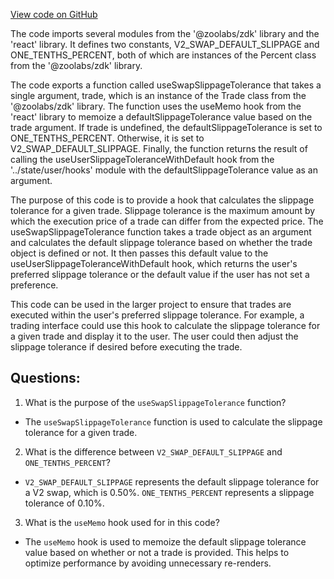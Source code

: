 [View code on GitHub](zoo-labs/zoo/blob/master/core/src/hooks/useSwapSlippageTollerence.ts)

The code imports several modules from the '@zoolabs/zdk' library and the 'react' library. It defines two constants, V2_SWAP_DEFAULT_SLIPPAGE and ONE_TENTHS_PERCENT, both of which are instances of the Percent class from the '@zoolabs/zdk' library. 

The code exports a function called useSwapSlippageTolerance that takes a single argument, trade, which is an instance of the Trade class from the '@zoolabs/zdk' library. The function uses the useMemo hook from the 'react' library to memoize a defaultSlippageTolerance value based on the trade argument. If trade is undefined, the defaultSlippageTolerance is set to ONE_TENTHS_PERCENT. Otherwise, it is set to V2_SWAP_DEFAULT_SLIPPAGE. Finally, the function returns the result of calling the useUserSlippageToleranceWithDefault hook from the '../state/user/hooks' module with the defaultSlippageTolerance value as an argument.

The purpose of this code is to provide a hook that calculates the slippage tolerance for a given trade. Slippage tolerance is the maximum amount by which the execution price of a trade can differ from the expected price. The useSwapSlippageTolerance function takes a trade object as an argument and calculates the default slippage tolerance based on whether the trade object is defined or not. It then passes this default value to the useUserSlippageToleranceWithDefault hook, which returns the user's preferred slippage tolerance or the default value if the user has not set a preference.

This code can be used in the larger project to ensure that trades are executed within the user's preferred slippage tolerance. For example, a trading interface could use this hook to calculate the slippage tolerance for a given trade and display it to the user. The user could then adjust the slippage tolerance if desired before executing the trade.
## Questions: 
 1. What is the purpose of the `useSwapSlippageTolerance` function?
- The `useSwapSlippageTolerance` function is used to calculate the slippage tolerance for a given trade.

2. What is the difference between `V2_SWAP_DEFAULT_SLIPPAGE` and `ONE_TENTHS_PERCENT`?
- `V2_SWAP_DEFAULT_SLIPPAGE` represents the default slippage tolerance for a V2 swap, which is 0.50%. `ONE_TENTHS_PERCENT` represents a slippage tolerance of 0.10%.

3. What is the `useMemo` hook used for in this code?
- The `useMemo` hook is used to memoize the default slippage tolerance value based on whether or not a trade is provided. This helps to optimize performance by avoiding unnecessary re-renders.